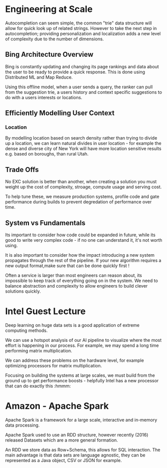 # Engineering at Scale

Autocompletion can seem simple, the common "trie" data structure will allow for quick look up of related strings. However to take the next step in autocompletion; providing personalization and localization adds a new level of complexity due to the number of dimensions.

## Bing Architecture Overview

Bing is constantly updating and changing its page rankings and data about the user to be ready to provide a quick response. This is done using Distributed ML and Map Reduce.

Using this offline model, when a user sends a query, the ranker can pull from the suggestion trie, a users history and context specific suggestions to do with a users interests or locations.

## Efficiently Modelling User Context

### Location

By modelling location based on search density rather than trying to divide up a location, we can learn natural divides in user location - for example the dense and diverse city of New York will have more location sensitive results e.g. based on boroughs, than rural Utah. 

## Trade Offs

No EXC solution is better than another, when creating a solution you must weight up the cost of complexity, stroage, compute usage and serving cost. 

To help tune these, we measure production systems, profile code and gate performance during builds to prevent degredation of performance over time. 

## System vs Fundamentals 

Its important to consider how code could be expanded in future, while its good to write very complex code - if no one can understand it, it's not worth using.

It is also important to consider how the impact introducing a new system propagates through the rest of the pipeline. If your new algorithm requires a new output format,make sure that can be done quickly first !

Often a service is larger than most engineers can reason about, its impossible to keep track of everything going on in the system. We need to balance abstraction and complexity to  allow engineers to build clever solutions quickly. 

# Intel Guest Lecture

Deep learning on huge data sets is a good application of extreme computing methods. 

We can use a hotspot analysis of our AI pipeline to visualize where the most effort is happening in our process. For example, we may spend a long time performing matrix multiplication. 

We can address these problems on the hardware level, for example optimizing processors for matrix multiplication. 

Focusing on building the systems at large scales, we must build from the ground up to get performance boosts - helpfully Intel has a new processor that can do exactly this :hmmm:

# Amazon - Apache Spark

Apache Spark is a framework for a large scale, interactive and in-memory data processing. 

Apache Spark used to use an RDD structure, however recently (2016) released Datasets which are a more general formation. 

An RDD we store data as Row+Schema, this allows for SQL interaction. The main advantage is that data sets are language agnostic, they can be represented as a Java object, CSV or JSON for example. 

